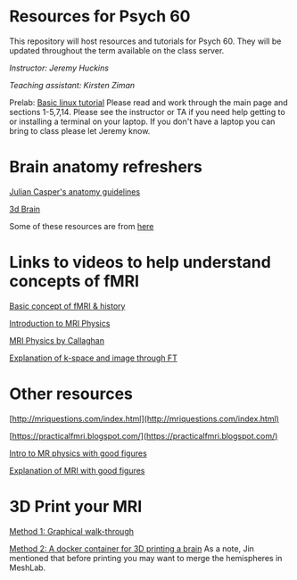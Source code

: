 # Resources for Psych 60
This repository will host resources and tutorials for Psych 60. They will be updated throughout the term available on the class server.

*Instructor: Jeremy Huckins*

*Teaching assistant: Kirsten Ziman*

Prelab: [ Basic linux tutorial](https://ryanstutorials.net/linuxtutorial/) Please read and work through the main page and sections 1-5,7,14. Please see the instructor or TA if you need help getting to or installing a terminal on your laptop. If you don't have a laptop you can bring to class please let Jeremy know.

# Brain anatomy refreshers

[Julian Casper's anatomy guidelines](https://www.humanbrainmapping.org/files/2017/ED%20Courses/Course%20Materials/Anatomy_Caspers_Julian.pdf)

[3d Brain](https://www.brainfacts.org/3D-Brain#intro=false&focus=Brain-cerebral_hemisphere-right)

Some of these resources are from [here](https://pbeukema.github.io/labhacks/#fmri)

# Links to videos to help understand concepts of fMRI

[Basic concept of fMRI & history](https://www.youtube.com/watch?v=djAxjtN_7VE)

[Introduction to MRI Physics](https://www.youtube.com/watch?v=Ok9ILIYzmaY)

[MRI Physics by Callaghan](http://mriquestions.com/callaghan-videos-on-nmr.html)

[Explanation of k-space and image through FT](https://www.youtube.com/watch?v=FI5frNsRTI4)

# Other resources
[http://mriquestions.com/index.html](http://mriquestions.com/index.html)

[https://practicalfmri.blogspot.com/](https://practicalfmri.blogspot.com/)

[Intro to MR physics with good figures](https://mrimaster.com/physics%20intro.html)

[Explanation of MRI with good figures](https://www.researchgate.net/publication/49645994_Cardiovascular_magnetic_resonance_physics_for_clinicians_Part_I)

# 3D Print your MRI
[Method 1: Graphical walk-through](https://imgur.com/a/3mFsX)

[Method 2: A docker container for 3D printing a brain](https://github.com/danjonpeterson/brain_printer)
As a note, Jin mentioned that before printing you may want to merge the hemispheres in MeshLab.
